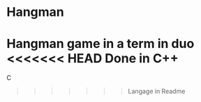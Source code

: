 # Hangman
Hangman game in a term in duo
<<<<<<< HEAD
Done in C++
=======
C
>>>>>>> Langage in Readme

